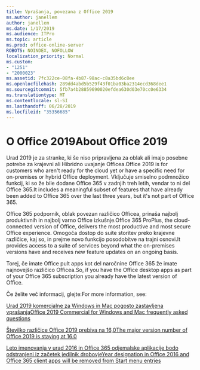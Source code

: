 ```yaml
---
title: Vprašanja, povezana z Office 2019
ms.author: janellem
author: janellem
ms.date: 1/17/2019
ms.audience: ITPro
ms.topic: article
ms.prod: office-online-server
ROBOTS: NOINDEX, NOFOLLOW
localization_priority: Normal
ms.custom:
- "1251"
- "2000023"
ms.assetid: 7fc322ce-08fa-4b87-98ac-c8a35bd6c8ee
ms.openlocfilehash: 289dd4abd5b529f43f01ba03ba2314ecd368dee1
ms.sourcegitcommit: 5fb7a4b28859690020efdea630d03e70cc0e6334
ms.translationtype: MT
ms.contentlocale: sl-SI
ms.lasthandoff: 06/28/2019
ms.locfileid: "35356685"
---
```

# <a name="about-office-2019"></a><span data-ttu-id="0be70-102">O Office 2019</span><span class="sxs-lookup"><span data-stu-id="0be70-102">About Office 2019</span></span>

<span data-ttu-id="0be70-103">Urad 2019 je za stranke, ki še niso pripravljena za oblak ali imajo posebne potrebe za krajevni ali Hibridno uvajanje Officea.</span><span class="sxs-lookup"><span data-stu-id="0be70-103">Office 2019 is for customers who aren't ready for the cloud yet or have a specific need for on-premises or hybrid Office deployment.</span></span> <span data-ttu-id="0be70-104">Vključuje smiselno podmnožico funkcij, ki so že bile dodane Office 365 v zadnjih treh letih, vendar to ni del Office 365.</span><span class="sxs-lookup"><span data-stu-id="0be70-104">It includes a meaningful subset of features that have already been added to Office 365 over the last three years, but it's not part of Office 365.</span></span>
  
<span data-ttu-id="0be70-105">Office 365 podpornik, oblak povezan različico Officea, prinaša najbolj produktivnih in najbolj varno Office izkušnje.</span><span class="sxs-lookup"><span data-stu-id="0be70-105">Office 365 ProPlus, the cloud-connected version of Office, delivers the most productive and most secure Office experience.</span></span> <span data-ttu-id="0be70-106">Omogoča dostop do suite storitev preko krajevne različice, kaj so, in prejme novo funkcijo posodobitve na trajni osnovi.</span><span class="sxs-lookup"><span data-stu-id="0be70-106">It provides access to a suite of services beyond what the on-premises versions have and receives new feature updates on an ongoing basis.</span></span>
  
<span data-ttu-id="0be70-107">Torej, če imate Office pult apps kot del naročnine Office 365 že imate najnovejšo različico Officea.</span><span class="sxs-lookup"><span data-stu-id="0be70-107">So, if you have the Office desktop apps as part of your Office 365 subscription you already have the latest version of Office.</span></span>
  
<span data-ttu-id="0be70-108">Če želite več informacij, glejte:</span><span class="sxs-lookup"><span data-stu-id="0be70-108">For more information, see:</span></span>
  
[<span data-ttu-id="0be70-109">Urad 2019 komercialne za Windows in Mac pogosto zastavljena vprašanja</span><span class="sxs-lookup"><span data-stu-id="0be70-109">Office 2019 Commercial for Windows and Mac frequently asked questions</span></span>](https://support.microsoft.com/help/4133312)
  
[<span data-ttu-id="0be70-110">Številko različice Office 2019 prebiva na 16,0</span><span class="sxs-lookup"><span data-stu-id="0be70-110">The major version number of Office 2019 is staying at 16.0</span></span>](https://docs.microsoft.com/deployoffice/office2019/overview)
  
[<span data-ttu-id="0be70-111">Leto imenovanja v urad 2016 in Office 365 odjemalske aplikacije bodo odstranjeni iz začetek jedilnik drobovje</span><span class="sxs-lookup"><span data-stu-id="0be70-111">Year designation in Office 2016 and Office 365 client apps will be removed from Start menu entries</span></span>](https://support.office.com/article/8fe5e052-76d2-49de-af30-2e84ed3da907?wt.mc_id=Alchemy_ClientDIA)
  